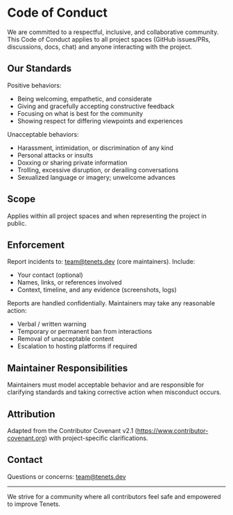 # Code of Conduct

We are committed to a respectful, inclusive, and collaborative community. This Code of Conduct applies to all project spaces (GitHub issues/PRs, discussions, docs, chat) and anyone interacting with the project.

## Our Standards

Positive behaviors:
- Being welcoming, empathetic, and considerate
- Giving and gracefully accepting constructive feedback
- Focusing on what is best for the community
- Showing respect for differing viewpoints and experiences

Unacceptable behaviors:
- Harassment, intimidation, or discrimination of any kind
- Personal attacks or insults
- Doxxing or sharing private information
- Trolling, excessive disruption, or derailing conversations
- Sexualized language or imagery; unwelcome advances

## Scope

Applies within all project spaces and when representing the project in public.

## Enforcement

Report incidents to: team@tenets.dev (core maintainers). Include:
- Your contact (optional)
- Names, links, or references involved
- Context, timeline, and any evidence (screenshots, logs)

Reports are handled confidentially. Maintainers may take any reasonable action:
- Verbal / written warning
- Temporary or permanent ban from interactions
- Removal of unacceptable content
- Escalation to hosting platforms if required

## Maintainer Responsibilities

Maintainers must model acceptable behavior and are responsible for clarifying standards and taking corrective action when misconduct occurs.

## Attribution

Adapted from the Contributor Covenant v2.1 (https://www.contributor-covenant.org) with project-specific clarifications.

## Contact

Questions or concerns: team@tenets.dev

---
We strive for a community where all contributors feel safe and empowered to improve Tenets.
